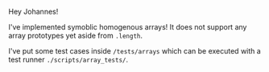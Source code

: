 Hey Johannes!

I've implemented symoblic homogenous arrays! It does not support any array prototypes yet aside from `.length`.

I've put some test cases inside `/tests/arrays` which can be executed with a  test runner `./scripts/array_tests/`.